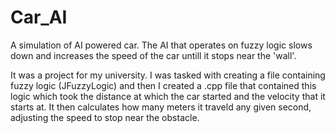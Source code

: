# Car_AI
A simulation of AI powered car. The AI that operates on fuzzy logic slows down and increases the speed of the car untill it stops near the 'wall'.


It was a project for my university. I was tasked with creating a file containing fuzzy logic (JFuzzyLogic) and then I created a .cpp file that contained this logic which took the distance at which the car started and the velocity that it starts at. It then calculates how many meters it traveld any given second, adjusting the speed to stop near the obstacle.
